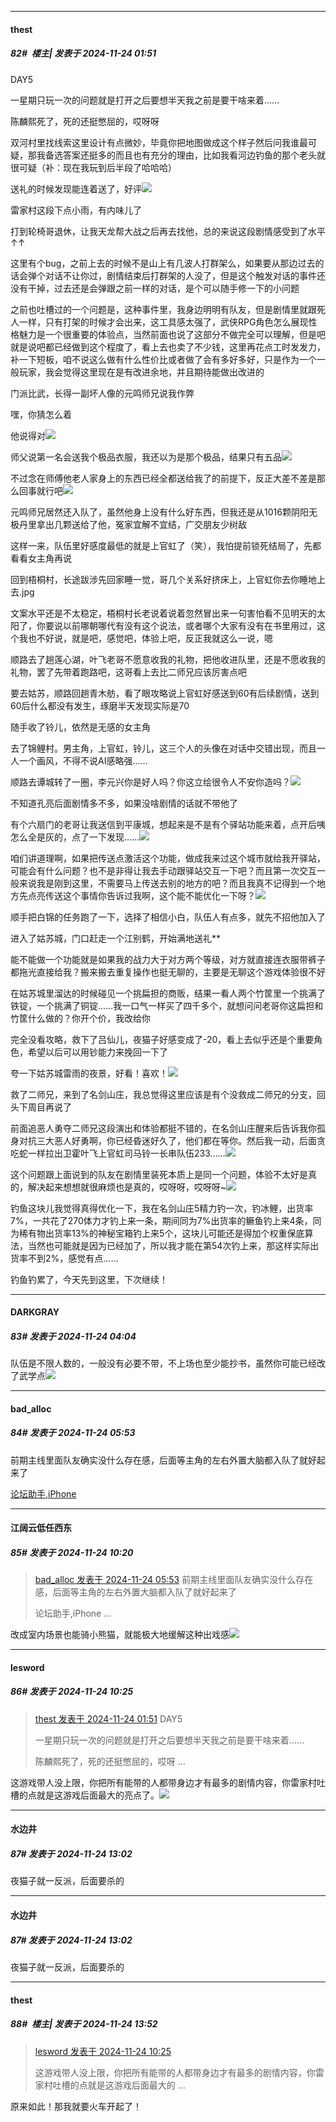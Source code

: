 ﻿
*****

####  thest  
##### 82#         楼主| 发表于 2024-11-24 01:51

DAY5

一星期只玩一次的问题就是打开之后要想半天我之前是要干啥来着……

陈麟熙死了，死的还挺憋屈的，哎呀呀

双河村里找线索这里设计有点微妙，毕竟你把地图做成这个样子然后问我谁最可疑，那我备选答案还挺多的而且也有充分的理由，比如我看河边钓鱼的那个老头就很可疑（补：现在我玩到后半段了哈哈哈）

送礼的时候发现能连着送了，好评<img src="https://static.saraba1st.com/image/smiley/face2017/056.gif" referrerpolicy="no-referrer">

雷家村这段下点小雨，有内味儿了

打到轮椅哥退休，让我天龙帮大战之后再去找他，总的来说这段剧情感受到了水平↑↑

这里有个bug，之前上去的时候不是山上有几波人打群架么，如果要从那边过去的话会弹个对话不让你过，剧情结束后打群架的人没了，但是这个触发对话的事件还没有干掉，过去还是会弹跟之前一样的对话，是个可以随手修一下的小问题

之前也吐槽过的一个问题是，这种事件里，我身边明明有队友，但是剧情里就跟死人一样，只有打架的时候才会出来，这工具感太强了，武侠RPG角色怎么展现性格魅力是一个很重要的体验点，当然前面也说了这部分不做完全可以理解，但是吧就是说吧都已经做到这个程度了，看上去也卖了不少钱，这里再花点工时发发力，补一下短板，咱不说这么做有什么性价比或者做了会有多好多好，只是作为一个一般玩家，我会觉得这里现在是有改进余地，并且期待能做出改进的

门派比武，长得一副坏人像的元鸣师兄说我作弊

嘿，你猜怎么着

他说得对<img src="https://static.saraba1st.com/image/smiley/face2017/029.png" referrerpolicy="no-referrer">

师父说第一名会送我个极品衣服，我还以为是那个极品，结果只有五品<img src="https://static.saraba1st.com/image/smiley/face2017/013.png" referrerpolicy="no-referrer">

不过念在师傅他老人家身上的东西已经全都送给我了的前提下，反正大差不差是那么回事就行吧<img src="https://static.saraba1st.com/image/smiley/face2017/048.png" referrerpolicy="no-referrer">

元鸣师兄居然还入队了，虽然他身上没有什么好东西，但我还是从1016颗阴阳无极丹里拿出几颗送给了他，冤家宜解不宜结，广交朋友少树敌

这样一来，队伍里好感度最低的就是上官虹了（笑），我怕提前锁死结局了，先都看看女主角再说

回到梧桐村，长途跋涉先回家睡一觉，哥几个关系好挤床上，上官虹你去你睡地上去.jpg

文案水平还是不太稳定，梧桐村长老说着说着忽然冒出来一句害怕看不见明天的太阳了，你要说以前哪朝哪代有没有这个说法，或者哪个大家有没有在书里用过，这个我也不好说，就是吧，感觉吧，体验上吧，反正我就这么一说，嗯

顺路去了趟莲心湖，叶飞老哥不愿意收我的礼物，把他收进队里，还是不愿收我的礼物，罢了先带着跑路吧，这哥看上去比二师兄应该厉害点吧

要去姑苏，顺路回趟青木舫，看了眼攻略说上官虹好感送到60有后续剧情，送到60后什么都没有发生，琢磨半天发现实际是70

随手收了铃儿，依然是无感的女主角

去了锦鲤村。男主角，上官虹，铃儿，这三个人的头像在对话中交错出现，而且一人一个画风，不得不说AI感略强……

顺路去谭城转了一圈，李元兴你是好人吗？你这立绘很令人不安你造吗？<img src="https://static.saraba1st.com/image/smiley/face2017/094.png" referrerpolicy="no-referrer">

不知道孔亮后面剧情多不多，如果没啥剧情的话就不带他了

有个六扇门的老哥让我送信到平康城，想起来是不是有个驿站功能来着，点开后咦怎么全是灰的，点了一下发现……<img src="https://static.saraba1st.com/image/smiley/face2017/004.gif" referrerpolicy="no-referrer">

咱们讲道理啊，如果把传送点激活这个功能，做成我来过这个城市就给我开驿站，可能会有什么问题？也不是非得让我去手动跟驿站交互一下吧？而且第一次交互一般来说我是刚到这里，不需要马上传送去别的地方的吧？而且我真不记得到一个地方先点亮传送这个事情你告诉过我啊，这个能不能优化一下呀？<img src="https://static.saraba1st.com/image/smiley/face2017/001.png" referrerpolicy="no-referrer">

顺手把白锦的任务跑了一下，选择了相信小白，队伍人有点多，就先不招他加入了

进入了姑苏城，门口赶走一个江别鹤，开始满地送礼**

能不能做一个功能就是如果我的战力大于对方两个等级，对方就直接连衣服带裤子都拖光直接给我？搬来搬去重复操作也挺无聊的，主要是无聊这个游戏体验很不好

在姑苏城里溜达的时候碰见一个挑扁担的商贩，结果一看人两个竹筐里一个挑满了铁锭，一个挑满了铜锭……我一口气一样买了四千多个，就想问问老哥你这扁担和竹筐什么做的？你开个价，我改给你

完全没看攻略，救下了吕仙儿，夜猫子好感变成了-20，看上去似乎还是个重要角色，希望以后可以用钞能力来挽回一下了

夸一下姑苏城雷雨的夜景，好看！喜欢！<img src="https://static.saraba1st.com/image/smiley/face2017/072.png" referrerpolicy="no-referrer">

救了二师兄，来到了名剑山庄，我总觉得这里应该是有个没救成二师兄的分支，回头下周目再说了

前面追恶人勇夺二师兄这段演出和体验都挺不错的，在名剑山庄醒来后告诉我你孤身对抗三大恶人好勇啊，你已经昏迷好久了，他们都在等你。然后我一动，后面贪吃蛇一样拉出卫霍叶飞上官虹司马铃一长串队伍233……<img src="https://static.saraba1st.com/image/smiley/face2017/049.png" referrerpolicy="no-referrer">

这个问题跟上面说到的队友在剧情里装死本质上是同一个问题，体验不太好是真的，解决起来想想就很麻烦也是真的，哎呀呀，哎呀呀~<img src="https://static.saraba1st.com/image/smiley/face2017/152.png" referrerpolicy="no-referrer">

钓鱼这块儿我觉得真得优化一下，我在名剑山庄5精力钓一次，钓冰鲤，出货率7%，一共花了270体力才钓上来一条，期间同为7%出货率的鳜鱼钓上来4条，同为稀有物出货率13%的神秘宝箱钓上来5个，这块儿可能还是得加个权重保底算法，当然也可能就是因为已经加了，所以我才能在第54次钓上来，那这样实际出货率不到2%，感觉有点……

钓鱼钓累了，今天先到这里，下次继续！


*****

####  DARKGRAY  
##### 83#       发表于 2024-11-24 04:04

队伍是不限人数的，一般没有必要不带，不上场也至少能抄书，虽然你可能已经改了武学点<img src="https://static.saraba1st.com/image/smiley/face2017/067.png" referrerpolicy="no-referrer">


*****

####  bad_alloc  
##### 84#       发表于 2024-11-24 05:53

前期主线里面队友确实没什么存在感，后面等主角的左右外置大脑都入队了就好起来了

[论坛助手,iPhone](https://bbs.saraba1st.com/2b/forum.php?mod=viewthread&amp;tid=2029836)


*****

####  江阔云低任西东  
##### 85#       发表于 2024-11-24 10:20

<blockquote><a href="httphttps://bbs.saraba1st.com/2b/forum.php?mod=redirect&amp;goto=findpost&amp;pid=66762385&amp;ptid=2205981" target="_blank">bad_alloc 发表于 2024-11-24 05:53</a>
前期主线里面队友确实没什么存在感，后面等主角的左右外置大脑都入队了就好起来了

论坛助手,iPhone ...</blockquote>
改成室内场景也能骑小熊猫，就能极大地缓解这种出戏感<img src="https://static.saraba1st.com/image/smiley/face2017/057.png" referrerpolicy="no-referrer">


*****

####  lesword  
##### 86#       发表于 2024-11-24 10:25

<blockquote><a href="httphttps://bbs.saraba1st.com/2b/forum.php?mod=redirect&amp;goto=findpost&amp;pid=66762178&amp;ptid=2205981" target="_blank">thest 发表于 2024-11-24 01:51</a>
DAY5

一星期只玩一次的问题就是打开之后要想半天我之前是要干啥来着……

陈麟熙死了，死的还挺憋屈的，哎呀 ...</blockquote>
这游戏带人没上限，你把所有能带的人都带身边才有最多的剧情内容，你雷家村吐槽的点就是这游戏后面最大的亮点了。<img src="https://static.saraba1st.com/image/smiley/face2017/037.png" referrerpolicy="no-referrer">


*****

####  水边井  
##### 87#       发表于 2024-11-24 13:02

夜猫子就一反派，后面要杀的


*****

####  水边井  
##### 87#       发表于 2024-11-24 13:02

夜猫子就一反派，后面要杀的


*****

####  thest  
##### 88#         楼主| 发表于 2024-11-24 13:52

<blockquote><a href="httphttps://bbs.saraba1st.com/2b/forum.php?mod=redirect&amp;goto=findpost&amp;pid=66762908&amp;ptid=2205981" target="_blank">lesword 发表于 2024-11-24 10:25</a>

这游戏带人没上限，你把所有能带的人都带身边才有最多的剧情内容，你雷家村吐槽的点就是这游戏后面最大的 ...</blockquote>
原来如此！那我就要火车开起了！

